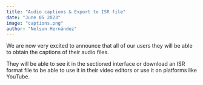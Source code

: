 ```yaml
---
title: "Audio captions & Export to ISR file"
date: "June 05 2023"
image: "captions.png"
author: "Nelson Hernández"
---
```


We are now very excited to announce that all of our users they will be able to obtain the captions of their audio files.

They will be able to see it in the sectioned interface or download an ISR format file to be able to use it in their video editors or use it on platforms like YouTube.